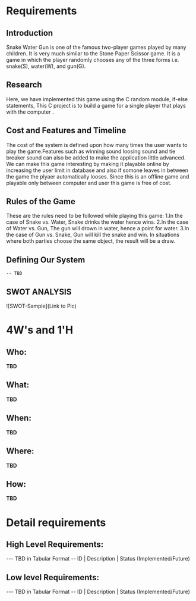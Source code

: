 # Requirements
## Introduction
Snake Water Gun is one of the famous two-player games played by many children. It is very much similar to the Stone Paper Scissor game. It is a game in which the player randomly chooses any of the three forms i.e. snake(S), water(W), and gun(G).
## Research
Here, we have implemented this game using the C random module, if-else statements, This C project is to build a game for a single player that plays with the computer . 
## Cost and Features and Timeline
The cost of the system is defined upon how many times the user wants to play the game.Features such as winning sound loosing sound and tie breaker sound can also be added to make the application little advanced. We can make this game interesting by making it playable online by increasing the user limit in database and also if somone leaves in between the game the plyaer automatically looses. Since this is an offline game and playable only between computer and user this game is free of cost.
## Rules of the Game
These are the rules need to be followed while playing this game:
1.In the case of Snake vs. Water, Snake drinks the water hence wins.
2.In the case of Water vs. Gun, The gun will drown in water, hence a point for water.
3.In the case of Gun vs. Snake, Gun will kill the snake and win.
In situations where both parties choose the same object, the result will be a draw.
## Defining Our System
    -- TBD
## SWOT ANALYSIS
![SWOT-Sample](Link to Pic)

# 4W&#39;s and 1&#39;H

## Who:

**TBD**

## What:

**TBD**

## When:

**TBD**

## Where:

**TBD**

## How:

**TBD**

# Detail requirements
## High Level Requirements:
--- TBD in Tabular Format 
-- ID | Description | Status (Implemented/Future)


##  Low level Requirements:
--- TBD in Tabular Format 
-- ID | Description | Status (Implemented/Future)
